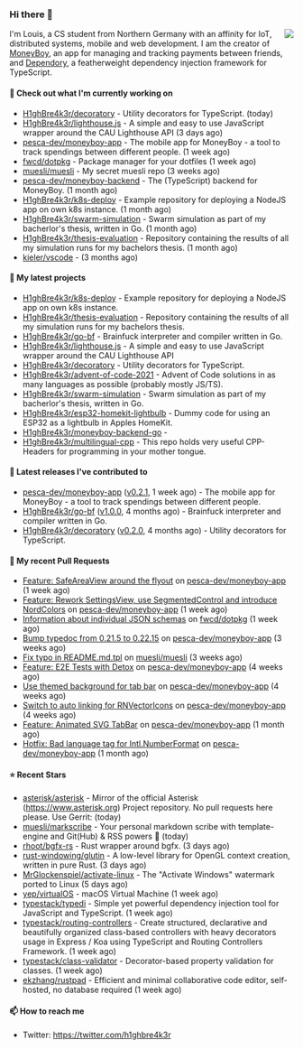 ### Hi there 👋


<img align="right" src="https://github-readme-stats.vercel.app/api?username=h1ghbre4k3r">

I'm Louis, a CS student from Northern Germany with an affinity for IoT, distributed systems, mobile and web development. I am the creator of [MoneyBoy](https://github.com/pesca-dev/moneyboy-app), an app for managing and tracking payments between friends, and [Dependory](https://github.com/H1ghBre4k3r/dependory), a featherweight dependency injection framework for TypeScript.

#### 👷 Check out what I'm currently working on

- [H1ghBre4k3r/decoratory](https://github.com/H1ghBre4k3r/decoratory) - Utility decorators for TypeScript. (today)
- [H1ghBre4k3r/lighthouse.js](https://github.com/H1ghBre4k3r/lighthouse.js) - A simple and easy to use JavaScript wrapper around the CAU Lighthouse API (3 days ago)
- [pesca-dev/moneyboy-app](https://github.com/pesca-dev/moneyboy-app) - The mobile app for MoneyBoy - a tool to track spendings between different people. (1 week ago)
- [fwcd/dotpkg](https://github.com/fwcd/dotpkg) - Package manager for your dotfiles (1 week ago)
- [muesli/muesli](https://github.com/muesli/muesli) - My secret muesli repo (3 weeks ago)
- [pesca-dev/moneyboy-backend](https://github.com/pesca-dev/moneyboy-backend) - The (TypeScript) backend for MoneyBoy. (1 month ago)
- [H1ghBre4k3r/k8s-deploy](https://github.com/H1ghBre4k3r/k8s-deploy) - Example repository for deploying a NodeJS app on own k8s instance. (1 month ago)
- [H1ghBre4k3r/swarm-simulation](https://github.com/H1ghBre4k3r/swarm-simulation) - Swarm simulation as part of my bacherlor&#39;s thesis, written in Go. (1 month ago)
- [H1ghBre4k3r/thesis-evaluation](https://github.com/H1ghBre4k3r/thesis-evaluation) - Repository containing the results of all my simulation runs for my bachelors thesis. (1 month ago)
- [kieler/vscode](https://github.com/kieler/vscode) -  (3 months ago)

#### 🌱 My latest projects

- [H1ghBre4k3r/k8s-deploy](https://github.com/H1ghBre4k3r/k8s-deploy) - Example repository for deploying a NodeJS app on own k8s instance.
- [H1ghBre4k3r/thesis-evaluation](https://github.com/H1ghBre4k3r/thesis-evaluation) - Repository containing the results of all my simulation runs for my bachelors thesis.
- [H1ghBre4k3r/go-bf](https://github.com/H1ghBre4k3r/go-bf) - Brainfuck interpreter and compiler written in Go.
- [H1ghBre4k3r/lighthouse.js](https://github.com/H1ghBre4k3r/lighthouse.js) - A simple and easy to use JavaScript wrapper around the CAU Lighthouse API
- [H1ghBre4k3r/decoratory](https://github.com/H1ghBre4k3r/decoratory) - Utility decorators for TypeScript.
- [H1ghBre4k3r/advent-of-code-2021](https://github.com/H1ghBre4k3r/advent-of-code-2021) - Advent of Code solutions in as many languages as possible (probably mostly JS/TS).
- [H1ghBre4k3r/swarm-simulation](https://github.com/H1ghBre4k3r/swarm-simulation) - Swarm simulation as part of my bacherlor&#39;s thesis, written in Go.
- [H1ghBre4k3r/esp32-homekit-lightbulb](https://github.com/H1ghBre4k3r/esp32-homekit-lightbulb) - Dummy code for using an ESP32 as a lightbulb in Apples HomeKit.
- [H1ghBre4k3r/moneyboy-backend-go](https://github.com/H1ghBre4k3r/moneyboy-backend-go) - 
- [H1ghBre4k3r/multilingual-cpp](https://github.com/H1ghBre4k3r/multilingual-cpp) - This repo holds very useful CPP-Headers for programming in your mother tongue. 

#### 🔭 Latest releases I've contributed to

- [pesca-dev/moneyboy-app](https://github.com/pesca-dev/moneyboy-app) ([v0.2.1](https://github.com/pesca-dev/moneyboy-app/releases/tag/v0.2.1), 1 week ago) - The mobile app for MoneyBoy - a tool to track spendings between different people.
- [H1ghBre4k3r/go-bf](https://github.com/H1ghBre4k3r/go-bf) ([v1.0.0](https://github.com/H1ghBre4k3r/go-bf/releases/tag/v1.0.0), 4 months ago) - Brainfuck interpreter and compiler written in Go.
- [H1ghBre4k3r/decoratory](https://github.com/H1ghBre4k3r/decoratory) ([v0.2.0](https://github.com/H1ghBre4k3r/decoratory/releases/tag/v0.2.0), 4 months ago) - Utility decorators for TypeScript.

#### 🔨 My recent Pull Requests

- [Feature: SafeAreaView around the flyout](https://github.com/pesca-dev/moneyboy-app/pull/189) on [pesca-dev/moneyboy-app](https://github.com/pesca-dev/moneyboy-app) (1 week ago)
- [Feature: Rework SettingsView, use SegmentedControl and introduce NordColors](https://github.com/pesca-dev/moneyboy-app/pull/186) on [pesca-dev/moneyboy-app](https://github.com/pesca-dev/moneyboy-app) (1 week ago)
- [Information about individual JSON schemas](https://github.com/fwcd/dotpkg/pull/5) on [fwcd/dotpkg](https://github.com/fwcd/dotpkg) (1 week ago)
- [Bump typedoc from 0.21.5 to 0.22.15](https://github.com/pesca-dev/moneyboy-app/pull/182) on [pesca-dev/moneyboy-app](https://github.com/pesca-dev/moneyboy-app) (3 weeks ago)
- [Fix typo in README.md.tpl](https://github.com/muesli/muesli/pull/4) on [muesli/muesli](https://github.com/muesli/muesli) (3 weeks ago)
- [Feature: E2E Tests with Detox](https://github.com/pesca-dev/moneyboy-app/pull/177) on [pesca-dev/moneyboy-app](https://github.com/pesca-dev/moneyboy-app) (4 weeks ago)
- [Use themed background for tab bar](https://github.com/pesca-dev/moneyboy-app/pull/175) on [pesca-dev/moneyboy-app](https://github.com/pesca-dev/moneyboy-app) (4 weeks ago)
- [Switch to auto linking for RNVectorIcons](https://github.com/pesca-dev/moneyboy-app/pull/174) on [pesca-dev/moneyboy-app](https://github.com/pesca-dev/moneyboy-app) (4 weeks ago)
- [Feature: Animated SVG TabBar](https://github.com/pesca-dev/moneyboy-app/pull/172) on [pesca-dev/moneyboy-app](https://github.com/pesca-dev/moneyboy-app) (1 month ago)
- [Hotfix: Bad language tag for Intl.NumberFormat](https://github.com/pesca-dev/moneyboy-app/pull/166) on [pesca-dev/moneyboy-app](https://github.com/pesca-dev/moneyboy-app) (1 month ago)

#### ⭐ Recent Stars

- [asterisk/asterisk](https://github.com/asterisk/asterisk) -  Mirror of the official Asterisk (https://www.asterisk.org) Project repository. No pull requests here please.  Use Gerrit: (today)
- [muesli/markscribe](https://github.com/muesli/markscribe) - Your personal markdown scribe with template-engine and Git(Hub) &amp; RSS powers 📜 (today)
- [rhoot/bgfx-rs](https://github.com/rhoot/bgfx-rs) - Rust wrapper around bgfx. (3 days ago)
- [rust-windowing/glutin](https://github.com/rust-windowing/glutin) - A low-level library for OpenGL context creation, written in pure Rust. (3 days ago)
- [MrGlockenspiel/activate-linux](https://github.com/MrGlockenspiel/activate-linux) - The &#34;Activate Windows&#34; watermark ported to Linux (5 days ago)
- [yep/virtualOS](https://github.com/yep/virtualOS) - macOS Virtual Machine (1 week ago)
- [typestack/typedi](https://github.com/typestack/typedi) - Simple yet powerful dependency injection tool for JavaScript and TypeScript. (1 week ago)
- [typestack/routing-controllers](https://github.com/typestack/routing-controllers) - Create structured, declarative and beautifully organized class-based controllers with heavy decorators usage in Express / Koa using TypeScript and Routing Controllers Framework. (1 week ago)
- [typestack/class-validator](https://github.com/typestack/class-validator) - Decorator-based property validation for classes. (1 week ago)
- [ekzhang/rustpad](https://github.com/ekzhang/rustpad) - Efficient and minimal collaborative code editor, self-hosted, no database required (1 week ago)

#### 📫 How to reach me

- Twitter: https://twitter.com/h1ghbre4k3r
